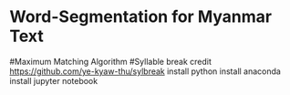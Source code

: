 # Word-Segmentation for Myanmar Text
#Maximum Matching Algorithm
#Syllable break
credit https://github.com/ye-kyaw-thu/sylbreak
install python
install anaconda
install jupyter notebook

